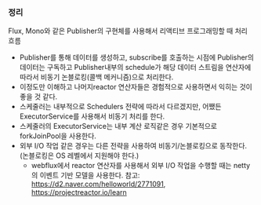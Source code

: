 ### 정리
Flux, Mono와 같은 Publisher의 구현체를 사용해서 리액티브 프로그래밍할 때 처리 흐름
- Publisher를 통해 데이터를 생성하고, subscribe를 호출하는 시점에 Publisher의 데이터는 구독하고 Publisher내부의 schedule가 해당 데이터 스트림을 연산자에 따라서 비동기 논블로킹(콜백 메커니즘)으로 처리한다.
- 이정도만 이해하고 나머지reactor 연산자들은 경험적으로 사용하면서 익히는 것이 좋을 것 같다. 
- 스케줄러는 내부적으로 Schedulers 전략에 따라서 다르겠지만, 어쨌든 ExecutorService를 사용해서 비동기 처리를 한다.
- 스케줄러의 ExecutorService는 내부 계산 로직같은 경우 기본적으로 forkJoinPool을 사용한다.
- 외부 I/O 작업 같은 경우는 다른 전략을 사용하여 비동기/논블로킹으로 동작한다. (논블로킹은 OS 레벨에서 지원해야 한다.)
  - webflux에서 reactor 연산자를 사용해서 외부 I/O 작업을 수행할 때는 netty의 이벤트 기반 모델을 사용한다.
참고: https://d2.naver.com/helloworld/2771091, https://projectreactor.io/learn
